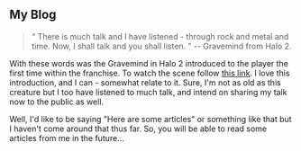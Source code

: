 My Blog
-------------------------------------------------------------------------------

> <q>
> There is much talk and I have listened - through rock and metal and time. Now, I shall talk and
> you shall listen.
> </q> 
> -- Gravemind from Halo 2.

With these words was the Gravemind in Halo 2 introduced to the player the first time within the 
franchise. To watch the scene follow [this link][1]. I love this introduction, and I can - somewhat
relate to it. Sure, I'm not as old as this creature but I too have listened to much talk, and intend
on sharing my talk now to the public as well.

Well, I'd like to be saying "Here are some articles" or something like that but I haven't come 
around that thus far. So, you will be able to read some articles from me in the future...


[1]: https://youtu.be/ufflMUTemFU